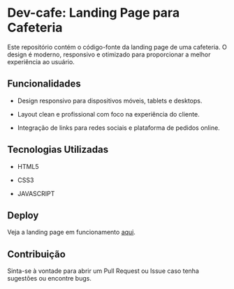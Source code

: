 # Dev-cafe: Landing Page para Cafeteria

Este repositório contém o código-fonte da landing page de uma cafeteria. O design é moderno, responsivo e otimizado para proporcionar a melhor experiência ao usuário.

## Funcionalidades

* Design responsivo para dispositivos móveis, tablets e desktops.

* Layout clean e profissional com foco na experiência do cliente.

* Integração de links para redes sociais e plataforma de pedidos online.


## Tecnologias Utilizadas

* HTML5

* CSS3

* JAVASCRIPT

## Deploy

Veja a landing page em funcionamento [aqui](https://devysonsilva.github.io/Dev-cafe/).

## Contribuição

Sinta-se à vontade para abrir um Pull Request ou Issue caso tenha sugestões ou encontre bugs.
